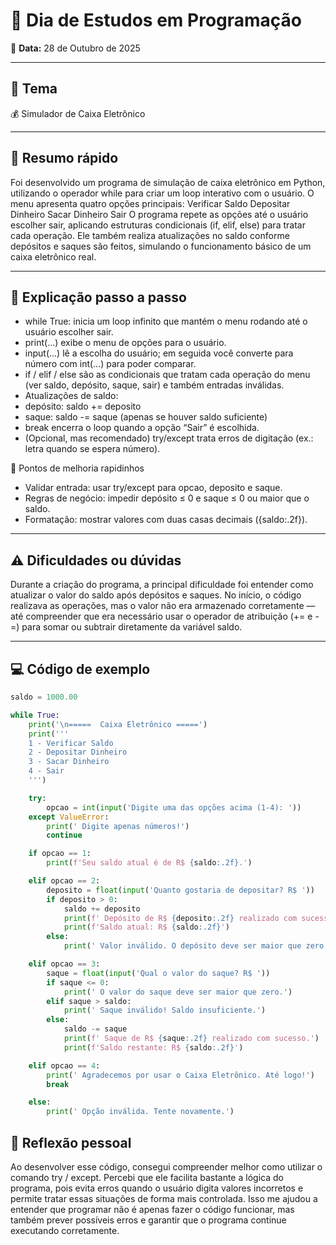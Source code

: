 # 🧠 Dia de Estudos em Programação
📅 **Data:**  28 de Outubro de 2025 

---

## 📘 Tema
💰 Simulador de Caixa Eletrônico

---

## 🧾 Resumo rápido
Foi desenvolvido um programa de simulação de caixa eletrônico em Python, utilizando o operador while para criar um loop interativo com o usuário.
O menu apresenta quatro opções principais:
Verificar Saldo
Depositar Dinheiro
Sacar Dinheiro
Sair
O programa repete as opções até o usuário escolher sair, aplicando estruturas condicionais (if, elif, else) para tratar cada operação. Ele também realiza atualizações no saldo conforme depósitos e saques são feitos, simulando o funcionamento básico de um caixa eletrônico real.

---

## 🧩 Explicação passo a passo
- while True: inicia um loop infinito que mantém o menu rodando até o usuário escolher sair.
- print(...) exibe o menu de opções para o usuário.
- input(...) lê a escolha do usuário; em seguida você converte para número com int(...) para poder comparar.
- if / elif / else são as condicionais que tratam cada operação do menu (ver saldo, depósito, saque, sair) e também entradas inválidas.
- Atualizações de saldo:
- depósito: saldo += deposito
- saque: saldo -= saque (apenas se houver saldo suficiente)
- break encerra o loop quando a opção “Sair” é escolhida.
- (Opcional, mas recomendado) try/except trata erros de digitação (ex.: letra quando se espera número).

🔧 Pontos de melhoria rapidinhos
- Validar entrada: usar try/except para opcao, deposito e saque.
- Regras de negócio: impedir depósito ≤ 0 e saque ≤ 0 ou maior que o saldo.
- Formatação: mostrar valores com duas casas decimais ({saldo:.2f}).

---

## ⚠️ Dificuldades ou dúvidas
Durante a criação do programa, a principal dificuldade foi entender como atualizar o valor do saldo após depósitos e saques.
No início, o código realizava as operações, mas o valor não era armazenado corretamente — até compreender que era necessário usar o operador de atribuição (+= e -=) para somar ou subtrair diretamente da variável saldo.

---

## 💻 Código de exemplo
```python
saldo = 1000.00

while True:
    print('\n=====  Caixa Eletrônico =====')
    print('''
    1 - Verificar Saldo 
    2 - Depositar Dinheiro
    3 - Sacar Dinheiro
    4 - Sair
    ''')

    try:
        opcao = int(input('Digite uma das opções acima (1-4): '))
    except ValueError:
        print(' Digite apenas números!')
        continue

    if opcao == 1:
        print(f'Seu saldo atual é de R$ {saldo:.2f}.')

    elif opcao == 2:
        deposito = float(input('Quanto gostaria de depositar? R$ '))
        if deposito > 0:
            saldo += deposito
            print(f' Depósito de R$ {deposito:.2f} realizado com sucesso.')
            print(f'Saldo atual: R$ {saldo:.2f}')
        else:
            print(' Valor inválido. O depósito deve ser maior que zero.')

    elif opcao == 3:
        saque = float(input('Qual o valor do saque? R$ '))
        if saque <= 0:
            print(' O valor do saque deve ser maior que zero.')
        elif saque > saldo:
            print(' Saque inválido! Saldo insuficiente.')
        else:
            saldo -= saque
            print(f' Saque de R$ {saque:.2f} realizado com sucesso.')
            print(f'Saldo restante: R$ {saldo:.2f}')

    elif opcao == 4:
        print(' Agradecemos por usar o Caixa Eletrônico. Até logo!')
        break

    else:
        print(' Opção inválida. Tente novamente.')

```
## 💬 Reflexão pessoal

Ao desenvolver esse código, consegui compreender melhor como utilizar o comando try / except.
Percebi que ele facilita bastante a lógica do programa, pois evita erros quando o usuário digita valores incorretos e permite tratar essas situações de forma mais controlada.
Isso me ajudou a entender que programar não é apenas fazer o código funcionar, mas também prever possíveis erros e garantir que o programa continue executando corretamente.

